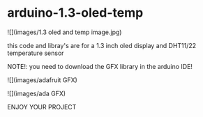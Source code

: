 # arduino-1.3-oled-temp
 
![](images/1.3 oled and temp image.jpg)

this code and libray's are for a 1.3 inch oled display and DHT11/22 temperature sensor 

NOTE!: you need to download the GFX library in the arduino IDE!

![](images/adafruit GFX)

![](images/ada GFX)



ENJOY YOUR PROJECT
